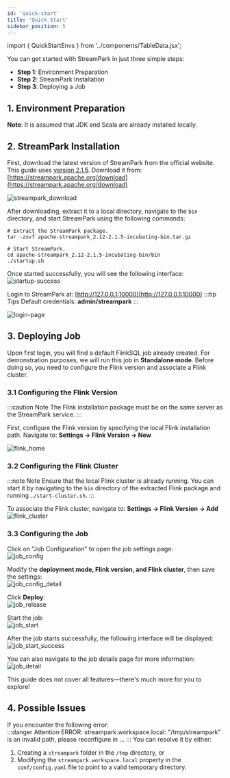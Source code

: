 ```yaml
---
id: 'quick-start'  
title: 'Quick Start'  
sidebar_position: 5
---
```


import { QuickStartEnvs } from '../components/TableData.jsx';

You can get started with StreamPark in just three simple steps:
- **Step 1**: Environment Preparation
- **Step 2**: StreamPark Installation
- **Step 3**: Deploying a Job

## 1. Environment Preparation

<QuickStartEnvs></QuickStartEnvs>

**Note**: It is assumed that JDK and Scala are already installed locally.

## 2. StreamPark Installation
First, download the latest version of StreamPark from the official website. This guide uses <u><font color='blue'>[version 2.1.5](https://www.apache.org/dyn/closer.lua/incubator/streampark/2.1.5/apache-streampark_2.12-2.1.5-incubating-bin.tar.gz?action=download)</font></u>. Download it from: <u><font color='blue'>[https://streampark.apache.org/download](https://streampark.apache.org/download)</font></u>

![streampark_download](/doc/image/quick-start/streampark_download.png)

After downloading, extract it to a local directory, navigate to the `bin` directory, and start StreamPark using the following commands:

```shell
# Extract the StreamPark package.
tar -zxvf apache-streampark_2.12-2.1.5-incubating-bin.tar.gz

# Start StreamPark.
cd apache-streampark_2.12-2.1.5-incubating-bin/bin
./startup.sh
```  

Once started successfully, you will see the following interface:  
![startup-success](/doc/image/quick-start/startup_success.png)

Login to StreamPark at: [http://127.0.0.1:10000](http://127.0.0.1:10000)
:::tip Tips
Default credentials: **admin/streampark**
:::

![login-page](/doc/image/quick-start/login_page.png)

## 3. Deploying Job
Upon first login, you will find a default FlinkSQL job already created. For demonstration purposes, we will run this job in **Standalone mode**. Before doing so, you need to configure the Flink version and associate a Flink cluster.

### 3.1 Configuring the Flink Version
:::caution Note
The Flink installation package must be on the same server as the StreamPark service.
:::

First, configure the Flink version by specifying the local Flink installation path. Navigate to: **Settings → Flink Version → New**

![flink_home](/doc/image/quick-start/flink_home.png)

### 3.2 Configuring the Flink Cluster
:::note Note
Ensure that the local Flink cluster is already running. You can start it by navigating to the `bin` directory of the extracted Flink package and running `./start-cluster.sh`.
:::

To associate the Flink cluster, navigate to: **Settings → Flink Version → Add**  
![flink_cluster](/doc/image/quick-start/flink_cluster.png)

### 3.3 Configuring the Job
Click on "Job Configuration" to open the job settings page:  
![job_config](/doc/image/quick-start/job_config.png)

Modify the **deployment mode, Flink version, and Flink cluster**, then save the settings:  
![job_config_detail](/doc/image/quick-start/job_config_detail.png)

Click **Deploy**:  
![job_release](/doc/image/quick-start/job_release.png)

Start the job:  
![job_start](/doc/image/quick-start/job_start.png)

After the job starts successfully, the following interface will be displayed:  
![job_start_success](/doc/image/quick-start/job_start_success.png)

You can also navigate to the job details page for more information:  
![job_detail](/doc/image/quick-start/job_detail.png)

This guide does not cover all features—there's much more for you to explore!

## 4. Possible Issues
If you encounter the following error:  
:::danger Attention
ERROR: streampark.workspace.local: "/tmp/streampark" is an invalid path, please reconfigure in ...
:::
You can resolve it by either:
1. Creating a `streampark` folder in the `/tmp` directory, or
2. Modifying the `streampark.workspace.local` property in the `conf/config.yaml` file to point to a valid temporary directory.  